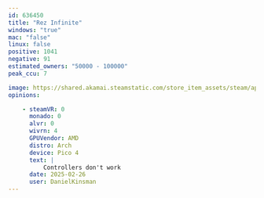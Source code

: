 ```yaml
---
id: 636450
title: "Rez Infinite"
windows: "true"
mac: "false"
linux: false
positive: 1041
negative: 91
estimated_owners: "50000 - 100000"
peak_ccu: 7

image: https://shared.akamai.steamstatic.com/store_item_assets/steam/apps/636450/header.jpg?t=1726521416
opinions:

    - steamVR: 0
      monado: 0
      alvr: 0
      wivrn: 4
      GPUVendor: AMD
      distro: Arch
      device: Pico 4
      text: |
          Controllers don't work
      date: 2025-02-26
      user: DanielKinsman
---
```

